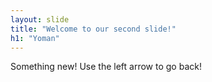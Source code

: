 ```yaml
---
layout: slide
title: "Welcome to our second slide!"
h1: "Yoman"
---
```

Something new!
Use the left arrow to go back!